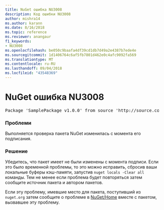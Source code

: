 ```yaml
---
title: NuGet ошибка NU3008
description: Код ошибки NU3008
author: mishra14
ms.author: karann
ms.date: 8/16/2018
ms.topic: reference
ms.reviewer: anangaur
f1_keywords:
- NU3008
ms.openlocfilehash: be050c9baafa4df39cd1db7d49a2e4387b7ede4e
ms.sourcegitcommit: 1d1406764c6af5fb7801d462e0c4afc9092fa569
ms.translationtype: MT
ms.contentlocale: ru-RU
ms.lasthandoff: 09/04/2018
ms.locfileid: "43548369"
---
```

# <a name="nuget-error-nu3008"></a>NuGet ошибка NU3008

<pre>Package 'SamplePackage v1.0.0' from source 'http://source.com/index.json': The package integrity check failed.</pre>

### <a name="issue"></a>Проблеми

Выполняется проверка пакета NuGet изменилась с момента его подписания.


### <a name="solution"></a>Решение

Убедитесь, что пакет имеет не были изменены с момента подписи. Если это было временной проблемы, то это можно исправить, сбросив ваши локальные буферы кэш-памяти, запустив `nuget locals -Clear all` команды. Тем не менее если проблема будет повторяться затем сообщите источник пакета и автором пакетов.

Если эту проблему, имевшие место для пакета, поступивший из `nuget.org` затем сообщите о проблеме в [NuGet/Home](https://github.com/NuGet/Home/issues) вместе с пакетом, вызвавшее эту проблему.


